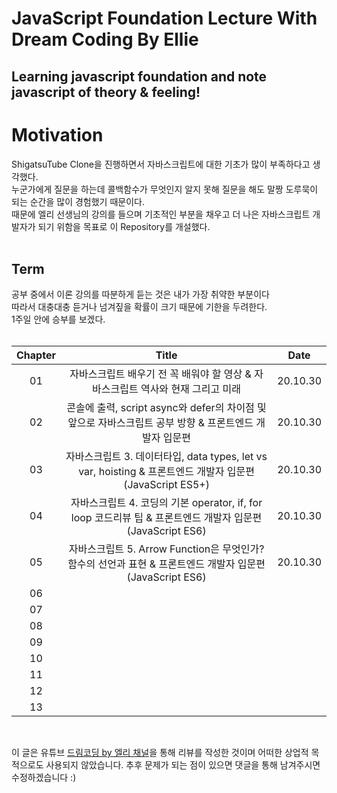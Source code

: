 # JavaScript Foundation Lecture With Dream Coding By Ellie

## Learning javascript foundation and note javascript of theory & feeling!

# Motivation

ShigatsuTube Clone을 진행하면서 자바스크립트에 대한 기초가 많이 부족하다고 생각했다.<br>누군가에게 질문을 하는데 콜백함수가 무엇인지 알지 못해 질문을 해도 말짱 도루묵이 되는 순간을 많이 경험했기 때문이다.<br>때문에 엘리 선생님의 강의를 들으며 기초적인 부분을 채우고 더 나은 자바스크립트 개발자가 되기 위함을 목표로 이 Repository를 개설했다.<br><br>

## Term

공부 중에서 이론 강의를 따분하게 듣는 것은 내가 가장 취약한 부분이다<br>따라서 대충대충 듣거나 넘겨짚을 확률이 크기 때문에 기한을 두려한다.<br>1주일 안에 승부를 보겠다.<br><br>

| Chapter |                                                   Title                                                    |   Date   |
| :-----: | :--------------------------------------------------------------------------------------------------------: | :------: |
|   01    |              자바스크립트 배우기 전 꼭 배워야 할 영상 & 자바스크립트 역사와 현재 그리고 미래               | 20.10.30 |
|   02    |   콘솔에 출력, script async와 defer의 차이점 및 앞으로 자바스크립트 공부 방향 & 프론트엔드 개발자 입문편   | 20.10.30 |
|   03    | 자바스크립트 3. 데이터타입, data types, let vs var, hoisting & 프론트엔드 개발자 입문편 (JavaScript ES5+)  | 20.10.30 |
|   04    | 자바스크립트 4. 코딩의 기본 operator, if, for loop 코드리뷰 팁 & 프론트엔드 개발자 입문편 (JavaScript ES6) | 20.10.30 |
|   05    |  자바스크립트 5. Arrow Function은 무엇인가? 함수의 선언과 표현 & 프론트엔드 개발자 입문편(JavaScript ES6)  | 20.10.30 |
|   06    |                                                                                                            |          |
|   07    |                                                                                                            |          |
|   08    |                                                                                                            |          |
|   09    |                                                                                                            |          |
|   10    |                                                                                                            |          |
|   11    |                                                                                                            |          |
|   12    |                                                                                                            |          |
|   13    |                                                                                                            |          |

<br>

이 글은 유튜브 [드림코딩 by 엘리 채널](https://www.youtube.com/watch?v=wcsVjmHrUQg&list=PLv2d7VI9OotTVOL4QmPfvJWPJvkmv6h-2)을 통해 리뷰를 작성한 것이며 어떠한 상업적 목적으로도 사용되지 않았습니다. 추후 문제가 되는 점이 있으면 댓글을 통해 남겨주시면 수정하겠습니다 :)
